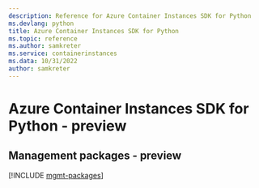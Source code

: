 ```yaml
---
description: Reference for Azure Container Instances SDK for Python
ms.devlang: python
title: Azure Container Instances SDK for Python
ms.topic: reference
ms.author: samkreter
ms.service: containerinstances
ms.data: 10/31/2022
author: samkreter
---
```

# Azure Container Instances SDK for Python - preview

## Management packages - preview
[!INCLUDE [mgmt-packages](container-instances-mgmt-index.md)]